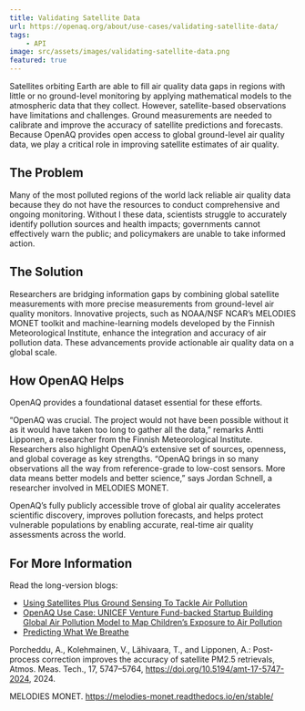 ```yaml
---
title: Validating Satellite Data
url: https://openaq.org/about/use-cases/validating-satellite-data/
tags: 
    - API
image: src/assets/images/validating-satellite-data.png
featured: true
---
```

Satellites orbiting Earth are able to fill air quality data gaps in regions with little or no ground-level monitoring by applying mathematical models to the atmospheric data that they collect. However, satellite-based observations have limitations and challenges. Ground measurements are needed to calibrate and improve the accuracy of satellite predictions and forecasts. Because OpenAQ provides open access to global ground-level air quality data, we play a critical role in improving satellite estimates of air quality.



## **The Problem**

Many of the most polluted regions of the world lack reliable air quality data because they do not have the resources to conduct comprehensive and ongoing monitoring. Without l these data, scientists struggle to accurately identify pollution sources and health impacts; governments cannot effectively warn the public; and policymakers are unable to take informed action.



## **The Solution**

Researchers are bridging information gaps by combining global satellite measurements with more precise measurements from ground-level air quality monitors. Innovative projects, such as NOAA/NSF NCAR’s MELODIES MONET toolkit and machine-learning models developed by the Finnish Meteorological Institute, enhance the integration and accuracy of air pollution data. These advancements provide actionable air quality data on a global scale.



## **How OpenAQ Helps**

OpenAQ provides a foundational dataset essential for these efforts. 

“OpenAQ was crucial. The project would not have been possible without it as it would have taken too long to gather all the data,” remarks Antti Lipponen, a researcher from the Finnish Meteorological Institute. Researchers also highlight OpenAQ’s extensive set of sources, openness, and global coverage as key strengths. “OpenAQ brings in so many observations all the way from reference-grade to low-cost sensors. More data means better models and better science,” says Jordan Schnell, a researcher involved in MELODIES MONET.

OpenAQ’s fully publicly accessible trove of global air quality accelerates scientific discovery, improves pollution forecasts, and helps protect vulnerable populations by enabling accurate, real-time air quality assessments across the world.



## **For More Information** 



Read the long-version blogs: 

* [Using Satellites Plus Ground Sensing To Tackle Air Pollution](https://openaq.medium.com/using-satellites-plus-ground-sensing-to-tackle-air-pollution-1b7ace8c3337?source=user_profile_page---------3-------------8db821dff76b----------------------)
* [OpenAQ Use Case: UNICEF Venture Fund-backed Startup Building Global Air Pollution Model to Map Children’s Exposure to Air Pollution](https://openaq.medium.com/openaq-use-case-unicef-venture-fund-backed-startup-building-global-air-pollution-model-to-map-f4cd69416634)
* [Predicting What We Breathe](https://openaq.medium.com/predicting-what-we-breathe-fc929cf7f2fa)

Porcheddu, A., Kolehmainen, V., Lähivaara, T., and Lipponen, A.: Post-process correction improves the accuracy of satellite PM2.5 retrievals, Atmos. Meas. Tech., 17, 5747–5764, <https://doi.org/10.5194/amt-17-5747-2024>, 2024. 

MELODIES MONET. <https://melodies-monet.readthedocs.io/en/stable/>

